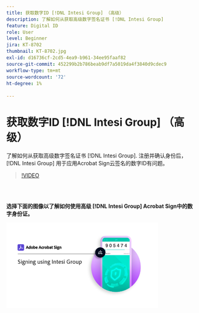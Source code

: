 ```yaml
---
title: 获取数字ID [!DNL Intesi Group] （高级）
description: 了解如何从获取高级数字签名证书 [!DNL Intesi Group]
feature: Digital ID
role: User
level: Beginner
jira: KT-8702
thumbnail: KT-8702.jpg
exl-id: d16736cf-2cd5-4ea9-b961-34ee95faaf82
source-git-commit: 452299b2b786beab9df7a5019da4f3840d9cdec9
workflow-type: tm+mt
source-wordcount: '72'
ht-degree: 1%

---
```


# 获取数字ID [!DNL Intesi Group] （高级）

了解如何从获取高级数字签名证书 [!DNL Intesi Group]. 注册并确认身份后， [!DNL Intesi Group] 用于应用Acrobat Sign云签名的数字ID有问题。

>[!VIDEO](https://video.tv.adobe.com/v/337065?quality=12&learn=on&hidetitle=true)

<br> 

**选择下面的图像以了解如何使用高级 [!DNL Intesi Group] Acrobat Sign中的数字身份证。**

[![图像](assets/IntesiSign_400.png)](intesi-sign.md)
